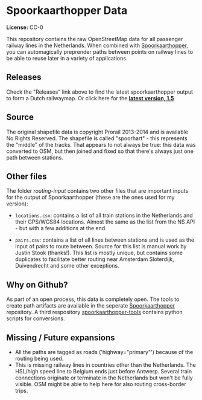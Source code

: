 # Spoorkaarthopper Data

**License:** CC-0

This repository contains the raw OpenStreetMap data for all passenger railway lines in the Netherlands. When combined with [Spoorkaarthopper](https://github.com/joelhaasnoot/spoorkaarthopper), you can automagically preprender paths between points on railway lines to be able to reuse later in a variety of applications.

## Releases
Check the "Releases" link above to find the latest spoorkaarthopper output to form a Dutch railwaymap. Or click here for the __[latest version, 1.5](https://github.com/joelhaasnoot/spoortkaarthopper-data/releases/download/v1.5/output-1.5-20130104.zip)__

## Source
The original shapefile data is copyright Prorail 2013-2014 and is available No Rights Reserved. The shapefile is called "spoorhart" - this represents the "middle" of the tracks. That appears to not always be true: this data was converted to OSM, but then joined and fixed so that there's always just one path between stations. 

## Other files
The folder *routing-input* contains two other files that are important inputs for the output of Spoorkaarthopper (these are the ones used for my version):

- `locations.csv`: contains a list of all train stations in the Netherlands and their GPS/WGS84 locations. Almost the same as the list from the NS API - but with a few additions at the end.

- `pairs.csv`: contains a list of all lines between stations and is used as the input of pairs to route between. Source for this list is manual work by Justin Stook (thanks!). This list is mostly unique, but contains some duplicates to facilitate better routing near Amsterdam Sloterdijk, Duivendrecht and some other exceptions.

## Why on Github?
As part of an open process, this data is completely open. The tools to create path artifacts are available in the seperate [Spoorkaarthopper](https://github.com/joelhaasnoot/spoorkaarthopper) repository. A third respository [spoorkaarthopper-tools](https://github.com/joelhaasnoot/spoorkaarthopper-tools) contains python scripts for conversions.

## Missing / Future expansions
- All the paths are tagged as roads ('highway="primary"') because of the routing being used.
- This is missing railway lines in countries other than the Netherlands. The HSL/high speed line to Belgium ends just before Antwerp. Several train connections originate or terminate in the Netherlands but won't be fully visible. OSM might be able to help here for also routing cross-border trips.